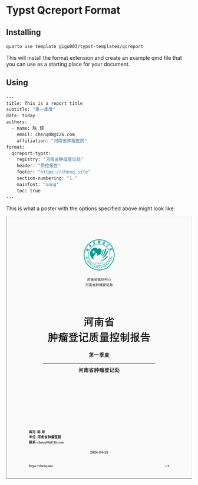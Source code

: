 # Typst Qcreport Format

## Installing

```bash
quarto use template gigu003/typst-templates/qcreport
```

This will install the format extension and create an example qmd file
that you can use as a starting place for your document.

## Using

```bash
---
title: This is a report title
subtitle: "第一季度"
date: today
authors:
  - name: 陈 琼
    email: chenq08@126.com
    affiliation: "河南省肿瘤医院"
format:
  qcreport-typst:
    registry: "河南省肿瘤登记处"
    header: "质控报告"
    footer: "https://chenq.site"
    section-numbering: "1."
    mainfont: "song"
    toc: true
---
```

This is what a poster with the options specified above might look like:

![](images/qcreport.jpg)

